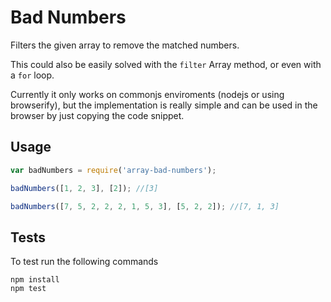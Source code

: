 # Bad Numbers

Filters the given array to remove the matched numbers.

This could also be easily solved with the `filter` Array method, or even with a `for` loop.

Currently it only works on commonjs enviroments (nodejs or using browserify), but the implementation is really simple and can be used in the browser by just copying the code snippet.

## Usage

```javascript
var badNumbers = require('array-bad-numbers');

badNumbers([1, 2, 3], [2]); //[3]

badNumbers([7, 5, 2, 2, 2, 1, 5, 3], [5, 2, 2]); //[7, 1, 3]
```

## Tests

To test run the following commands

```
npm install
npm test
```
